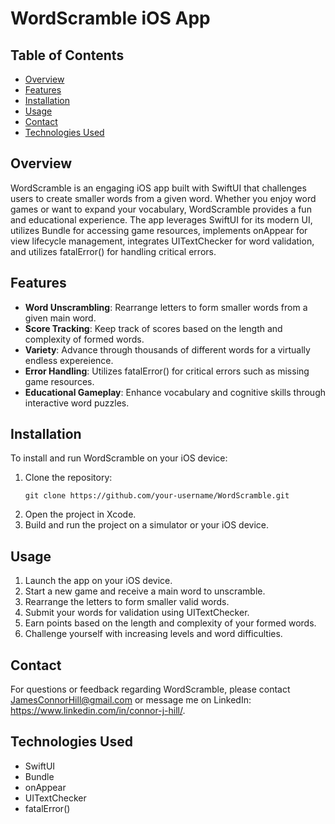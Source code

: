 # WordScramble iOS App

## Table of Contents
- [Overview](#overview)
- [Features](#features)
- [Installation](#installation)
- [Usage](#usage)
- [Contact](#contact)
- [Technologies Used](#technologies-used)

## Overview
WordScramble is an engaging iOS app built with SwiftUI that challenges users to create smaller words from a given word. Whether you enjoy word games or want to expand your vocabulary, WordScramble provides a fun and educational experience. The app leverages SwiftUI for its modern UI, utilizes Bundle for accessing game resources, implements onAppear for view lifecycle management, integrates UITextChecker for word validation, and utilizes fatalError() for handling critical errors.

## Features
- **Word Unscrambling**: Rearrange letters to form smaller words from a given main word.
- **Score Tracking**: Keep track of scores based on the length and complexity of formed words.
- **Variety**: Advance through thousands of different words for a virtually endless expereience.
- **Error Handling**: Utilizes fatalError() for critical errors such as missing game resources.
- **Educational Gameplay**: Enhance vocabulary and cognitive skills through interactive word puzzles.

## Installation
To install and run WordScramble on your iOS device:
1. Clone the repository:
   ```
   git clone https://github.com/your-username/WordScramble.git
   ```
2. Open the project in Xcode.
3. Build and run the project on a simulator or your iOS device.

## Usage
1. Launch the app on your iOS device.
2. Start a new game and receive a main word to unscramble.
3. Rearrange the letters to form smaller valid words.
4. Submit your words for validation using UITextChecker.
5. Earn points based on the length and complexity of your formed words.
6. Challenge yourself with increasing levels and word difficulties.

## Contact
For questions or feedback regarding WordScramble, please contact JamesConnorHill@gmail.com or message me on LinkedIn: https://www.linkedin.com/in/connor-j-hill/.

## Technologies Used
- SwiftUI
- Bundle
- onAppear
- UITextChecker
- fatalError()
